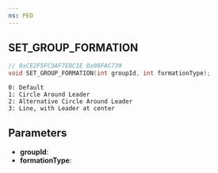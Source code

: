 ```yaml
---
ns: PED
---
```

## SET_GROUP_FORMATION

```c
// 0xCE2F5FC3AF7E8C1E 0x08FAC739
void SET_GROUP_FORMATION(int groupId, int formationType);
```

```
0: Default
1: Circle Around Leader
2: Alternative Circle Around Leader
3: Line, with Leader at center
```

## Parameters
* **groupId**:
* **formationType**:
